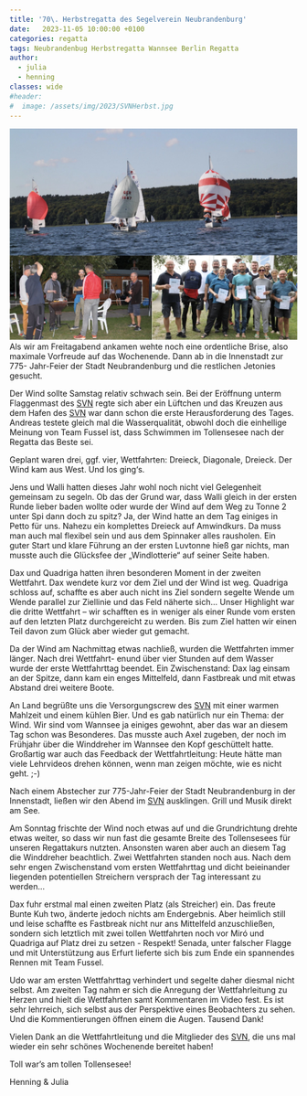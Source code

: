 ```yaml
---
title: '70\. Herbstregatta des Segelverein Neubrandenburg'
date:   2023-11-05 10:00:00 +0100
categories: regatta
tags: Neubrandenbug Herbstregatta Wannsee Berlin Regatta
author: 
  - julia
  - henning
classes: wide
#header:
#  image: /assets/img/2023/SVNHerbst.jpg
---
```

![Desktop View](/assets/img/2023/SVNHerbst.jpg)
Als wir am Freitagabend ankamen wehte noch eine  ordentliche Brise, also maximale Vorfreude auf das  Wochenende. Dann ab in die Innenstadt zur 775- Jahr-Feier der Stadt Neubrandenburg und die restlichen Jetonies gesucht.

Der Wind sollte Samstag relativ schwach sein. Bei  der Eröffnung unterm Flaggenmast des [SVN][SVN] regte  sich aber ein Lüftchen und das Kreuzen aus dem  Hafen des [SVN][SVN] war dann schon die erste Herausforderung des Tages. Andreas testete gleich mal die Wasserqualität, obwohl doch die einhellige  Meinung von Team Fussel ist, dass Schwimmen im Tollensesee nach der Regatta das Beste sei.  

Geplant waren drei, ggf. vier, Wettfahrten: Dreieck, Diagonale, Dreieck. Der Wind kam aus West. Und los ging‘s. 

Jens und Walli hatten dieses Jahr wohl noch nicht viel Gelegenheit gemeinsam zu segeln. Ob das der Grund war, dass Walli gleich in der ersten Runde lieber baden wollte oder wurde der Wind auf dem Weg zu Tonne 2 unter Spi dann doch zu spitz? Ja, der Wind hatte an dem Tag einiges in Petto für uns. Nahezu ein komplettes Dreieck auf Amwindkurs. Da  muss man auch mal flexibel sein und aus dem Spinnaker alles rausholen. Ein guter Start und klare  Führung an der ersten Luvtonne hieß gar nichts, man musste auch die Glücksfee der „Windlotterie“  auf seiner Seite haben.  

Dax und Quadriga hatten ihren besonderen Moment in der zweiten Wettfahrt. Dax wendete kurz vor dem Ziel und der Wind ist weg. Quadriga schloss auf, schaffte es aber auch nicht ins Ziel sondern segelte  Wende um Wende parallel zur Ziellinie und das Feld  näherte sich... Unser Highlight war die dritte Wettfahrt – wir schafften es in weniger als einer Runde vom ersten auf den letzten Platz durchgereicht zu  werden. Bis zum Ziel hatten wir einen Teil davon  zum Glück aber wieder gut gemacht.  

Da der Wind am Nachmittag etwas nachließ, wurden  die Wettfahrten immer länger. Nach drei Wettfahrt- enund über vier Stunden auf dem Wasser wurde der  erste Wettfahrttag beendet. Ein Zwischenstand: Dax lag einsam an der Spitze, dann kam ein enges Mittelfeld, dann Fastbreak und mit etwas Abstand drei weitere Boote.  

An Land begrüßte uns die Versorgungscrew des [SVN][SVN] mit einer warmen Mahlzeit und einem kühlen Bier. Und es gab natürlich nur ein Thema: der Wind. Wir  sind vom Wannsee ja einiges gewohnt, aber das war  an diesem Tag schon was Besonderes. Das musste  auch Axel zugeben, der noch im Frühjahr über die  Winddreher im Wannsee den Kopf geschüttelt hatte.  Großartig war auch das Feedback der Wettfahrtleitung: Heute hätte man viele Lehrvideos drehen  können, wenn man zeigen möchte, wie es nicht  geht. ;-)  

Nach einem Abstecher zur 775-Jahr-Feier der Stadt  Neubrandenburg in der Innenstadt, ließen wir den Abend im [SVN][SVN] ausklingen. Grill und Musik direkt am See.  

Am Sonntag frischte der Wind noch etwas auf und die Grundrichtung drehte etwas weiter, so dass wir  nun fast die gesamte Breite des Tollensesees für  unseren Regattakurs nutzten. Ansonsten waren aber auch an diesem Tag die Winddreher beachtlich.  Zwei Wettfahrten standen noch aus. Nach dem sehr  engen Zwischenstand vom ersten Wettfahrttag und  dicht beieinander liegenden potentiellen Streichern  versprach der Tag interessant zu werden...  

Dax fuhr erstmal mal einen zweiten Platz (als  Streicher) ein. Das freute Bunte Kuh two, änderte jedoch nichts am Endergebnis. Aber heimlich still und leise schaffte es Fastbreak nicht nur ans Mittelfeld anzuschließen, sondern sich letztlich mit zwei tollen Wettfahrten noch vor Miró und Quadriga auf Platz drei zu setzen - Respekt! Senada, unter falscher Flagge und mit Unterstützung aus Erfurt lieferte sich bis zum Ende ein spannendes Rennen  mit Team Fussel.  

Udo war am ersten Wettfahrttag verhindert und segelte daher diesmal nicht selbst. Am zweiten Tag nahm er sich die Anregung der Wettfahrleitung zu Herzen und hielt die Wettfahrten samt Kommentaren im Video fest. Es ist sehr lehrreich, sich selbst aus der Perspektive eines Beobachters  zu sehen. Und die Kommentierungen öffnen einem  die Augen. Tausend Dank!  

Vielen Dank an die Wettfahrtleitung und die Mitglieder des [SVN][SVN], die uns mal wieder ein sehr schönes Wochenende bereitet haben!  

Toll war’s am tollen Tollensesee!  

Henning & Julia  

[SVN]: https://www.svnb.de "Segelverein Neubrandenburg e.V."

